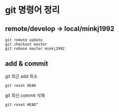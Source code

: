 # git 명령어 정리

## remote/develop -> local/minkj1992
    git remote update
    git checkout master
    git rebase master minkj1992

## add & commit
git 최근 add 취소

    git reset HEAD

git 최신 commit 삭제
    
    git reset HEAD^
